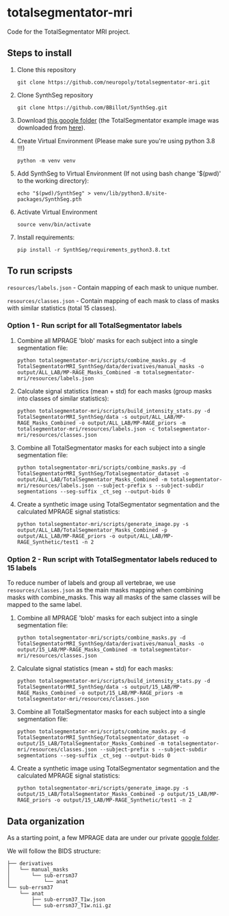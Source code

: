 # totalsegmentator-mri
Code for the TotalSegmentator MRI project.

## Steps to install

1. Clone this repository
    ```
    git clone https://github.com/neuropoly/totalsegmentator-mri.git
    ```

1. Clone SynthSeg repository
    ```
    git clone https://github.com/BBillot/SynthSeg.git
    ```

1. Download [this google folder](https://drive.google.com/drive/folders/11F8q3jhZR0KfHhBpyKygXMo-alTDbp0U?usp=sharing) (the TotalSegmentator example image was downloaded from [here](https://zenodo.org/record/6802614)).

1. Create Virtual Environment (Please make sure you're using python 3.8 !!!)
    ```
    python -m venv venv
    ```

1. Add SynthSeg to Virtual Environment (If not using bash change '$(pwd)' to the working directory):
    ```
    echo "$(pwd)/SynthSeg" > venv/lib/python3.8/site-packages/SynthSeg.pth
    ```

1. Activate Virtual Environment
    ```
    source venv/bin/activate
    ```

1. Install requirements:
    ```
    pip install -r SynthSeg/requirements_python3.8.txt
    ```

## To run scripsts

`resources/labels.json` - Contain mapping of each mask to unique number.

`resources/classes.json` - Contain mapping of each mask to class of masks with similar statistics (total 15 classes).

### Option 1 - Run script for all TotalSegmentator labels

1. Combine all MPRAGE 'blob' masks for each subject into a single segmentation file:
    ```
    python totalsegmentator-mri/scripts/combine_masks.py -d TotalSegmentatorMRI_SynthSeg/data/derivatives/manual_masks -o output/ALL_LAB/MP-RAGE_Masks_Combined -m totalsegmentator-mri/resources/labels.json
    ```

1. Calculate signal statistics (mean + std) for each masks (group masks into classes of similar statistics):
    ```
    python totalsegmentator-mri/scripts/build_intensity_stats.py -d TotalSegmentatorMRI_SynthSeg/data -s output/ALL_LAB/MP-RAGE_Masks_Combined -o output/ALL_LAB/MP-RAGE_priors -m totalsegmentator-mri/resources/labels.json -c totalsegmentator-mri/resources/classes.json
    ```

1. Combine all TotalSegmentator masks for each subject into a single segmentation file:
    ```
    python totalsegmentator-mri/scripts/combine_masks.py -d TotalSegmentatorMRI_SynthSeg/Totalsegmentator_dataset -o output/ALL_LAB/TotalSegmentator_Masks_Combined -m totalsegmentator-mri/resources/labels.json --subject-prefix s --subject-subdir segmentations --seg-suffix _ct_seg --output-bids 0
    ```

1. Create a synthetic image using TotalSegmentator segmentation and the calculated MPRAGE signal statistics:
    ```
    python totalsegmentator-mri/scripts/generate_image.py -s output/ALL_LAB/TotalSegmentator_Masks_Combined -p output/ALL_LAB/MP-RAGE_priors -o output/ALL_LAB/MP-RAGE_Synthetic/test1 -n 2
    ```

### Option 2 - Run script with TotalSegmentator labels reduced to 15 labels

To reduce number of labels and group all vertebrae, we use `resources/classes.json` as the main masks mapping when combining masks with combine_masks. This way all masks of the same classes will be mapped to the same label.

1. Combine all MPRAGE 'blob' masks for each subject into a single segmentation file:
    ```
    python totalsegmentator-mri/scripts/combine_masks.py -d TotalSegmentatorMRI_SynthSeg/data/derivatives/manual_masks -o output/15_LAB/MP-RAGE_Masks_Combined -m totalsegmentator-mri/resources/classes.json
    ```

1. Calculate signal statistics (mean + std) for each masks:
    ```
    python totalsegmentator-mri/scripts/build_intensity_stats.py -d TotalSegmentatorMRI_SynthSeg/data -s output/15_LAB/MP-RAGE_Masks_Combined -o output/15_LAB/MP-RAGE_priors -m totalsegmentator-mri/resources/classes.json
    ```

1. Combine all TotalSegmentator masks for each subject into a single segmentation file:
    ```
    python totalsegmentator-mri/scripts/combine_masks.py -d TotalSegmentatorMRI_SynthSeg/Totalsegmentator_dataset -o output/15_LAB/TotalSegmentator_Masks_Combined -m totalsegmentator-mri/resources/classes.json --subject-prefix s --subject-subdir segmentations --seg-suffix _ct_seg --output-bids 0
    ```

1. Create a synthetic image using TotalSegmentator segmentation and the calculated MPRAGE signal statistics:
    ```
    python totalsegmentator-mri/scripts/generate_image.py -s output/15_LAB/TotalSegmentator_Masks_Combined -p output/15_LAB/MP-RAGE_priors -o output/15_LAB/MP-RAGE_Synthetic/test1 -n 2
    ```
## Data organization

As a starting point, a few MPRAGE data are under our private [google folder](https://drive.google.com/drive/folders/1CAkz4ZuxQjWza7GAXhXxTkKcyB9p3yME).

We will follow the BIDS structure:
```
├── derivatives
│   └── manual_masks
│       └── sub-errsm37
│           └── anat
└── sub-errsm37
    └── anat
        ├── sub-errsm37_T1w.json
        └── sub-errsm37_T1w.nii.gz
```

